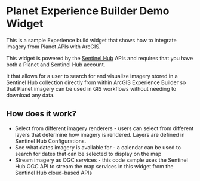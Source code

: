 # Planet Experience Builder Demo Widget

This is a sample Experience build widget that shows how to integrate imagery from Planet APIs with ArcGIS.

This widget is powered by the [Sentinel Hub](https://sentinel-hub.com/) APIs and requires that you have both a Planet and Sentinel Hub account.  

It that allows for a user to search for and visualize imagery stored in a Sentinel Hub collection directly from within ArcGIS Experience Builder so that Planet imagery can be used in GIS workflows without needing to download any data.

## How does it work?

- Select from different imagery renderers - users can select from different layers that determine how imagery is rendered. Layers are defined in Sentinel Hub Configurations.
- See what dates imagery is available for - a calendar can be used to search for dates that can be selected to display on the map
- Stream imagery as OGC services - this code sample uses the Sentinel Hub OGC API to stream the map services in this widget from the Sentinel Hub cloud-based APIs